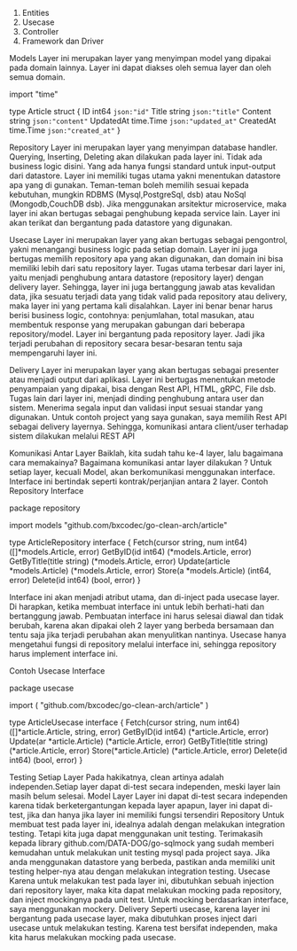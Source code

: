 1. Entities
2. Usecase
3. Controller
4. Framework dan Driver


Models
Layer ini merupakan layer yang menyimpan model yang dipakai pada domain lainnya. Layer ini dapat diakses oleh semua layer dan oleh semua domain.

import "time"

type Article struct {
	ID        int64     `json:"id"`
	Title     string    `json:"title"`
	Content   string    `json:"content"`
	UpdatedAt time.Time `json:"updated_at"`
	CreatedAt time.Time `json:"created_at"`
}

Repository
Layer ini merupakan layer yang menyimpan database handler. Querying, Inserting, Deleting akan dilakukan pada layer ini. Tidak ada business logic disini. Yang ada hanya fungsi standard untuk input-output dari datastore.
Layer ini memiliki tugas utama yakni menentukan datastore apa yang di gunakan. Teman-teman boleh memilih sesuai kepada kebutuhan, mungkin RDBMS (Mysql,PostgreSql, dsb) atau NoSql (Mongodb,CouchDB dsb).
Jika menggunakan arsitektur microservice, maka layer ini akan bertugas sebagai penghubung kepada service lain. Layer ini akan terikat dan bergantung pada datastore yang digunakan.

Usecase
Layer ini merupakan layer yang akan bertugas sebagai pengontrol, yakni menangangi business logic pada setiap domain. Layer ini juga bertugas memilih repository apa yang akan digunakan, dan domain ini bisa memiliki lebih dari satu repository layer.
Tugas utama terbesar dari layer ini, yaitu menjadi penghubung antara datastore (repository layer) dengan delivery layer. Sehingga, layer ini juga bertanggung jawab atas kevalidan data, jika sesuatu terjadi data yang tidak valid pada repository atau delivery, maka layer ini yang pertama kali disalahkan.
Layer ini benar benar harus berisi business logic, contohnya: penjumlahan, total masukan, atau membentuk response yang merupakan gabungan dari beberapa repository/model. Layer ini bergantung pada repository layer. Jadi jika terjadi perubahan di repository secara besar-besaran tentu saja mempengaruhi layer ini. 

Delivery
Layer ini merupakan layer yang akan bertugas sebagai presenter atau menjadi output dari aplikasi. Layer ini bertugas menentukan metode penyampaian yang dipakai, bisa dengan Rest API, HTML, gRPC, File dsb.
Tugas lain dari layer ini, menjadi dinding penghubung antara user dan sistem. Menerima segala input dan validasi input sesuai standar yang digunakan.
Untuk contoh project yang saya gunakan, saya memilih Rest API sebagai delivery layernya. Sehingga, komunikasi antara client/user terhadap sistem dilakukan melalui REST API

Komunikasi Antar Layer
Baiklah, kita sudah tahu ke-4 layer, lalu bagaimana cara memakainya? Bagaimana komunikasi antar layer dilakukan ?
Untuk setiap layer, kecuali Model, akan berkomunikasi menggunakan interface. Interface ini bertindak seperti kontrak/perjanjian antara 2 layer.
Contoh Repository Interface


package repository

import models "github.com/bxcodec/go-clean-arch/article"

type ArticleRepository interface {
	Fetch(cursor string, num int64) ([]*models.Article, error)
	GetByID(id int64) (*models.Article, error)
	GetByTitle(title string) (*models.Article, error)
	Update(article *models.Article) (*models.Article, error)
	Store(a *models.Article) (int64, error)
	Delete(id int64) (bool, error)
} 

Interface ini akan menjadi atribut utama, dan di-inject pada usecase layer. Di harapkan, ketika membuat interface ini untuk lebih berhati-hati dan bertanggung jawab. Pembuatan interface ini harus selesai diawal dan tidak berubah, karena akan dipakai oleh 2 layer yang berbeda bersamaan dan tentu saja jika terjadi perubahan akan menyulitkan nantinya. Usecase hanya mengetahui fungsi di repository melalui interface ini, sehingga repository harus implement interface ini.

Contoh Usecase Interface


package usecase

import (
	"github.com/bxcodec/go-clean-arch/article"
)

type ArticleUsecase interface {
	Fetch(cursor string, num int64) ([]*article.Article, string, error)
	GetByID(id int64) (*article.Article, error)
	Update(ar *article.Article) (*article.Article, error)
	GetByTitle(title string) (*article.Article, error)
	Store(*article.Article) (*article.Article, error)
	Delete(id int64) (bool, error)
}

Testing Setiap Layer
Pada hakikatnya, clean artinya adalah independen.Setiap layer dapat di-test secara independen, meski layer lain masih belum selesai.
Model Layer
Layer ini dapat di-test secara independen karena tidak berketergantungan kepada layer apapun, layer ini dapat di-test, jika dan hanya jika layer ini memiliki fungsi tersendiri
Repository
Untuk membuat test pada layer ini, idealnya adalah dengan melakukan integration testing. Tetapi kita juga dapat menggunakan unit testing. Terimakasih kepada library github.com/DATA-DOG/go-sqlmock yang sudah memberi kemudahan untuk melakukan unit testing mysql pada project saya. Jika anda menggunakan datastore yang berbeda, pastikan anda memiliki unit testing helper-nya atau dengan melakukan integration testing.
Usecase
Karena untuk melakukan test pada layer ini, dibutuhkan sebuah injection dari repository layer, maka kita dapat melakukan mocking pada repository, dan inject mockingnya pada unit test. Untuk mocking berdasarkan interface, saya menggunakan mockery.
Delivery
Seperti usecase, karena layer ini bergantung pada usecase layer, maka dibutuhkan proses inject dari usecase untuk melakukan testing. Karena test bersifat independen, maka kita harus melakukan mocking pada usecase.


